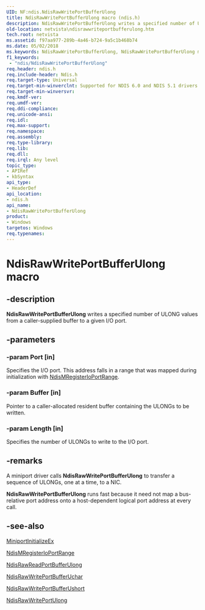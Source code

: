 ```yaml
---
UID: NF:ndis.NdisRawWritePortBufferUlong
title: NdisRawWritePortBufferUlong macro (ndis.h)
description: NdisRawWritePortBufferUlong writes a specified number of ULONG values from a caller-supplied buffer to a given I/O port.
old-location: netvista\ndisrawwriteportbufferulong.htm
tech.root: netvista
ms.assetid: f97aa977-289b-4a46-b724-9a5c1b468b74
ms.date: 05/02/2018
ms.keywords: NdisRawWritePortBufferUlong, NdisRawWritePortBufferUlong macro [Network Drivers Starting with Windows Vista], miniport_port_raw_ref_6d507471-8935-42d8-8e13-8b82496bca57.xml, ndis/NdisRawWritePortBufferUlong, netvista.ndisrawwriteportbufferulong
f1_keywords:
 - "ndis/NdisRawWritePortBufferUlong"
req.header: ndis.h
req.include-header: Ndis.h
req.target-type: Universal
req.target-min-winverclnt: Supported for NDIS 6.0 and NDIS 5.1 drivers (see    NdisRawWritePortBufferUlong   (NDIS 5.1)) in Windows Vista. Supported for NDIS 5.1 drivers (see    NdisRawWritePortBufferUlong   (NDIS 5.1)) in Windows XP.
req.target-min-winversvr: 
req.kmdf-ver: 
req.umdf-ver: 
req.ddi-compliance: 
req.unicode-ansi: 
req.idl: 
req.max-support: 
req.namespace: 
req.assembly: 
req.type-library: 
req.lib: 
req.dll: 
req.irql: Any level
topic_type:
- APIRef
- kbSyntax
api_type:
- HeaderDef
api_location:
- ndis.h
api_name:
- NdisRawWritePortBufferUlong
product:
- Windows
targetos: Windows
req.typenames: 
---
```


# NdisRawWritePortBufferUlong macro


## -description


<b>NdisRawWritePortBufferUlong</b> writes a specified number of ULONG values from a caller-supplied buffer
  to a given I/O port.


## -parameters




### -param Port [in]

Specifies the I/O port. This address falls in a range that was mapped during initialization with 
     <a href="https://docs.microsoft.com/windows-hardware/drivers/ddi/ndis/nf-ndis-ndismregisterioportrange">
     NdisMRegisterIoPortRange</a>.


### -param Buffer [in]

Pointer to a caller-allocated resident buffer containing the ULONGs to be written.


### -param Length [in]

Specifies the number of ULONGs to write to the I/O port.


## -remarks



A miniport driver calls 
    <b>NdisRawWritePortBufferUlong</b> to transfer a sequence of ULONGs, one at a time, to a NIC.

<b>NdisRawWritePortBufferUlong</b> runs fast because it need not map a bus-relative port address onto a
    host-dependent logical port address at every call.




## -see-also




<a href="https://docs.microsoft.com/windows-hardware/drivers/ddi/ndis/nc-ndis-miniport_initialize">MiniportInitializeEx</a>



<a href="https://docs.microsoft.com/windows-hardware/drivers/devtest/ndis-ndismregisterioportrange">NdisMRegisterIoPortRange</a>



<a href="https://docs.microsoft.com/windows-hardware/drivers/ddi/ndis/nf-ndis-ndisrawreadportbufferulong">NdisRawReadPortBufferUlong</a>



<a href="https://docs.microsoft.com/windows-hardware/drivers/ddi/ndis/nf-ndis-ndisrawwriteportbufferuchar">NdisRawWritePortBufferUchar</a>



<a href="https://docs.microsoft.com/windows-hardware/drivers/ddi/ndis/nf-ndis-ndisrawwriteportbufferushort">NdisRawWritePortBufferUshort</a>



<a href="https://docs.microsoft.com/windows-hardware/drivers/ddi/ndis/nf-ndis-ndisrawwriteportulong">NdisRawWritePortUlong</a>
 

 

